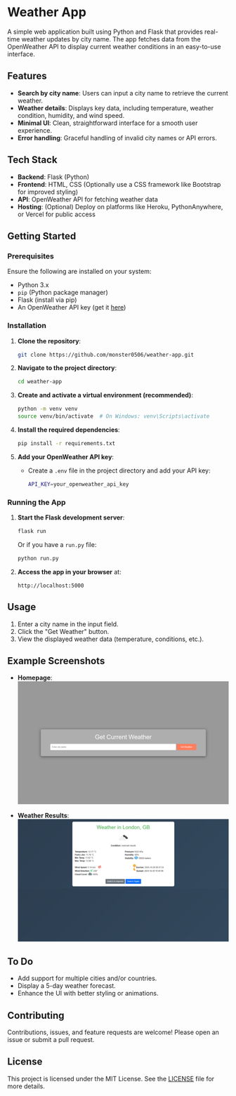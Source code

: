 # Weather App

A simple web application built using Python and Flask that provides real-time weather updates by city name. The app fetches data from the OpenWeather API to display current weather conditions in an easy-to-use interface.

## Features

- **Search by city name**: Users can input a city name to retrieve the current weather.
- **Weather details**: Displays key data, including temperature, weather condition, humidity, and wind speed.
- **Minimal UI**: Clean, straightforward interface for a smooth user experience.
- **Error handling**: Graceful handling of invalid city names or API errors.

## Tech Stack

- **Backend**: Flask (Python)
- **Frontend**: HTML, CSS (Optionally use a CSS framework like Bootstrap for improved styling)
- **API**: OpenWeather API for fetching weather data
- **Hosting**: (Optional) Deploy on platforms like Heroku, PythonAnywhere, or Vercel for public access

## Getting Started

### Prerequisites

Ensure the following are installed on your system:

- Python 3.x
- `pip` (Python package manager)
- Flask (install via pip)
- An OpenWeather API key (get it [here](https://openweathermap.org/api))

### Installation

1. **Clone the repository**:

   ```bash
   git clone https://github.com/monster0506/weather-app.git
   ```

2. **Navigate to the project directory**:

   ```bash
   cd weather-app
   ```

3. **Create and activate a virtual environment (recommended)**:

   ```bash
   python -m venv venv
   source venv/bin/activate  # On Windows: venv\Scripts\activate
   ```

4. **Install the required dependencies**:

   ```bash
   pip install -r requirements.txt
   ```

5. **Add your OpenWeather API key**:

   - Create a `.env` file in the project directory and add your API key:

     ```bash
     API_KEY=your_openweather_api_key
     ```

### Running the App

1. **Start the Flask development server**:

   ```bash
   flask run
   ```

   Or if you have a `run.py` file:

   ```bash
   python run.py
   ```

2. **Access the app in your browser** at:

   ```
   http://localhost:5000
   ```

## Usage

1. Enter a city name in the input field.
2. Click the "Get Weather" button.
3. View the displayed weather data (temperature, conditions, etc.).

## Example Screenshots

- **Homepage**:
  ![Home Page](/assets/HomePage.png)

- **Weather Results**:
  ![City Page](/assets/CityPage.png)

## To Do

- Add support for multiple cities and/or countries.
- Display a 5-day weather forecast.
- Enhance the UI with better styling or animations.

## Contributing

Contributions, issues, and feature requests are welcome! Please open an issue or submit a pull request.

## License

This project is licensed under the MIT License. See the [LICENSE](./LICENSE) file for more details.
